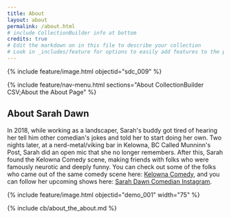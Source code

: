 ```yaml
---
title: About
layout: about
permalink: /about.html
# include CollectionBuilder info at bottom
credits: true
# Edit the markdown on in this file to describe your collection
# Look in _includes/feature for options to easily add features to the page
---
```


{% include feature/image.html objectid="sdc_009" %}

{% include feature/nav-menu.html sections="About CollectionBuilder CSV;About the About Page" %}

## About Sarah Dawn

In 2018, while working as a landscaper, Sarah's buddy got tired of hearing her tell him other comedian's jokes and told her to start doing her own. Two nights later, at a nerd-metal/viking bar in Kelowna, BC Called Munninn's Post, Sarah did an open mic that she no longer remembers. After this, Sarah found the Kelowna Comedy scene, making friends with folks who were famously neurotic and deeply funny. You can check out some of the folks who came out of the same comedy scene here: [Kelowna Comedy](https://kelownacomedy.ca/), and you can follow her upcoming shows here: [Sarah Dawn Comedian Instagram](https://www.instagram.com/sarah.dawn.comedian/).



{% include feature/image.html objectid="demo_001" width="75" %} 

<!-- IMPORTANT!!! DELETE this comment and the include below when you are finished editing this page for your collection. The include below introduces about page features. They will show up on your collection's about page until you delete it.  -->
{% include cb/about_the_about.md %} 

